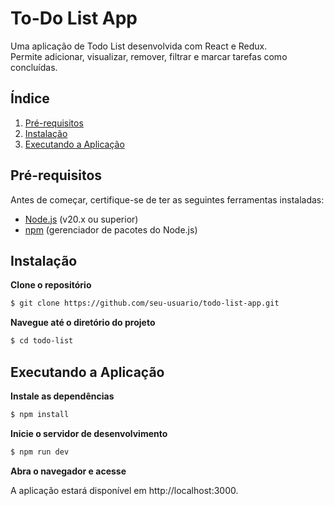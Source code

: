 # To-Do List App

Uma aplicação de Todo List desenvolvida com React e Redux.  
Permite adicionar, visualizar, remover, filtrar e marcar tarefas como concluídas.

## Índice

1. [Pré-requisitos](#pré-requisitos)
2. [Instalação](#instalação)
3. [Executando a Aplicação](#executando-a-aplicação)

## Pré-requisitos

Antes de começar, certifique-se de ter as seguintes ferramentas instaladas:

- [Node.js](https://nodejs.org/) (v20.x ou superior)
- [npm](https://www.npmjs.com/) (gerenciador de pacotes do Node.js)

## Instalação

**Clone o repositório**

```bash
$ git clone https://github.com/seu-usuario/todo-list-app.git
```

**Navegue até o diretório do projeto**
```bash
$ cd todo-list
```

## Executando a Aplicação


**Instale as dependências**
```bash
$ npm install
```

**Inicie o servidor de desenvolvimento**
```bash
$ npm run dev
```

**Abra o navegador e acesse**

A aplicação estará disponível em http://localhost:3000.